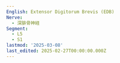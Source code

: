 ```yaml
---
English: Extensor Digitorum Brevis (EDB)
Nerve:
  - 深腓骨神経
Segment:
  - L5
  - S1
lastmod: '2025-03-08'
last_edited: 2025-02-27T00:00:00.000Z
---
```



